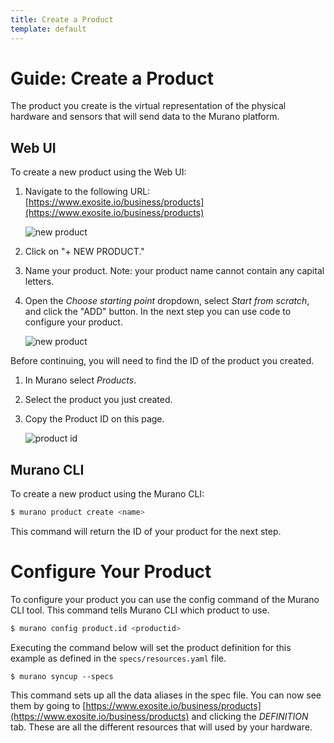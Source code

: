```yaml
---
title: Create a Product
template: default
---
```


# Guide: Create a Product

The product you create is the virtual representation of the physical hardware and sensors that will send data to the Murano platform. 

## Web UI

To create a new product using the Web UI:

1. Navigate to the following URL: 
   [https://www.exosite.io/business/products](https://www.exosite.io/business/products)

   ![new product](../assets/new_product.png)

1. Click on "+ NEW PRODUCT." 

1. Name your product. Note: your product name cannot contain any capital letters. 

1. Open the *Choose starting point* dropdown, select *Start from scratch*, and click the "ADD" button. In the next step you can use code to configure your product.

   ![new product](../assets/new_product_popup.png)

Before continuing, you will need to find the ID of the product you created.

1. In Murano select *Products*.

2. Select the product you just created.

3. Copy the Product ID on this page.

   ![product id](../assets/product_id.png)


## Murano CLI

To create a new product using the Murano CLI:

```sh
$ murano product create <name>
```

This command will return the ID of your product for the next step.

# Configure Your Product

To configure your product you can use the config command of the Murano CLI tool. This command tells Murano CLI which product to use. 

```sh
$ murano config product.id <productid>
```

Executing the command below will set the product definition for this example as defined in the `specs/resources.yaml` file. 

```
$ murano syncup --specs
```
This command sets up all the data aliases in the spec file. You can now see them by going to [https://www.exosite.io/business/products](https://www.exosite.io/business/products) and clicking the *DEFINITION* tab. These are all the different resources that will used by your hardware. 
